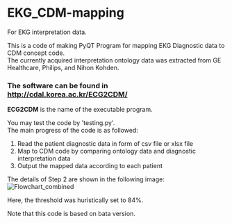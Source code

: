 # EKG_CDM-mapping
For EKG interpretation data.

This is a code of making PyQT Program for mapping EKG Diagnostic data to CDM concept code.   
The currently acquired interpretation ontology data was extracted from GE Healthcare, Philips, and Nihon Kohden.


### The software can be found in http://cdal.korea.ac.kr/ECG2CDM/   
**ECG2CDM** is the name of the executable program.


You may test the code by 'testing.py'.   
The main progress of the code is as followed:
  1. Read the patient diagnostic data in form of csv file or xlsx file
  2. Map to CDM code by comparing ontology data and diagnostic interpretation data
  3. Output the mapped data according to each patient


The details of Step 2 are shown in the following image:   
![Flowchart_combined](https://user-images.githubusercontent.com/50295574/112262049-54d04480-8cb0-11eb-9514-6f965482b549.png)

Here, the threshold was huristically set to 84%.   


Note that this code is based on bata version.
